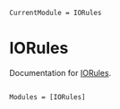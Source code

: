 ```@meta
CurrentModule = IORules
```

# IORules

Documentation for [IORules](https://github.com/AntonOresten/IORules.jl).

```@index
```

```@autodocs
Modules = [IORules]
```
